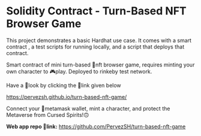 # Solidity Contract - Turn-Based NFT Browser Game

This project demonstrates a basic Hardhat use case. It comes with a smart contract , a test scripts for running locally, and a script that deploys that contract.

Smart contract of mini turn-based 💎nft browser game, requires minting your own character to 🎮play. Deployed to rinkeby test network.

Have a 👀look by clicking the 🔗link given below

https://pervezsh.github.io/turn-based-nft-game/

Connect your 🦊metamask wallet, mint a character, and protect the Metaverse from Cursed Spirits!🙃

**Web app repo 🔗link:**
https://github.com/PervezSH/turn-based-nft-game